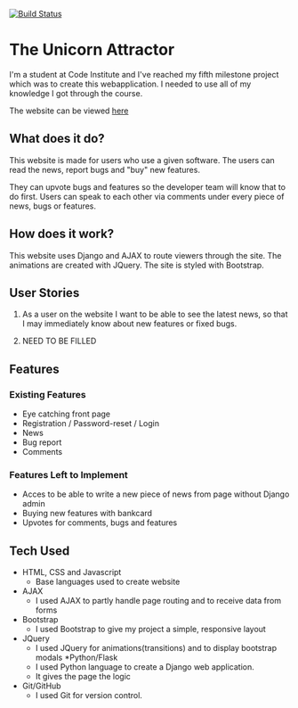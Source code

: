 [![Build Status](https://travis-ci.org/krivanpeter/unicorn-attractor.svg?branch=master)](https://travis-ci.org/krivanpeter/unicorn-attractor)

# The Unicorn Attractor

I'm a student at Code Institute and I've reached my fifth milestone project which was to create this webapplication.
I needed to use all of my knowledge I got through the course.

The website can be viewed [here](https://my-unicorn-attractor.herokuapp.com/)
## What does it do?

This website is made for users who use a given software.
The users can read the news, report bugs and "buy" new features.

They can upvote bugs and features so the developer team will know that to do first.
Users can speak to each other via comments under every piece of news, bugs or features.

## How does it work?

This website uses Django and AJAX to route viewers through the site.
The animations are created with JQuery.
The site is styled with Bootstrap.

## User Stories
1. As a user on the website I want to be able to see the latest news,
so that I may immediately know about new features or fixed bugs.

2. NEED TO BE FILLED
    
## Features
### Existing Features

* Eye catching front page
* Registration / Password-reset / Login
* News
* Bug report
* Comments

        
### Features Left to Implement
* Acces to be able to write a new piece of news from page without Django admin
* Buying new features with bankcard
* Upvotes for comments, bugs and features


## Tech Used

* HTML, CSS and Javascript
    * Base languages used to create website
* AJAX
    * I used AJAX to partly handle page routing and to receive data from forms
* Bootstrap
    * I used Bootstrap to give my project a simple, responsive layout
* JQuery
    * I used JQuery for animations(transitions) and to display bootstrap modals
*Python/Flask
    * I used Python language to create a Django web application.
    * It gives the page the logic
* Git/GitHub
    * I used Git for version control.

